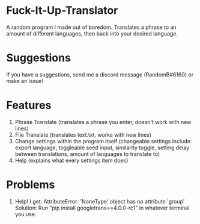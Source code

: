 # Fuck-It-Up-Translator
A random program I made out of boredom. Translates a phrase to an amount of different languages, then back into your desired language.

# Suggestions
If you have a suggestions, send me a discord message (RandomB#6160) or make an issue!

# Features
1. Phrase Translate (translates a phrase you enter, doesn't work with new lines)
2. File Translate (translates text.txt, works with new lines)
3. Change settings within the program itself
(changeable settings include: export language, toggleable seed input, similarity toggle, setting delay between translations, amount of languages to translate to)
4. Help (explains what every settings item does)

# Problems
1. Help! I get: AttributeError: 'NoneType' object has no attribute 'group'
Solution: Run "pip install googletrans==4.0.0-rc1" in whatever terminal you use.
